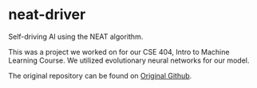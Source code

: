 # neat-driver

Self-driving AI using the NEAT algorithm.

This was a project we worked on for our CSE 404, Intro to Machine Learning Course. We utilized evolutionary neural networks for our model.

The original repository can be found on [Original Github](https://github.com/wskaggs).
